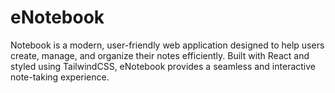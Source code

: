 # eNotebook
Notebook is a modern, user-friendly web application designed to help users create, manage, and organize their notes efficiently. Built with React and styled using TailwindCSS, eNotebook provides a seamless and interactive note-taking experience.
